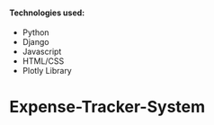

#### Technologies used:
- Python
- Django
- Javascript
- HTML/CSS
- Plotly Library

# Expense-Tracker-System
